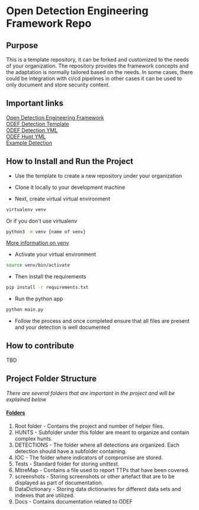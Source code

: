 # Open Detection Engineering Framework Repo 

## Purpose 
This is a template repository, it can be forked and customized to the needs of your organization. The repository provides the framework concepts and the adaptation is normally tailored based on the needs. In some cases, there could be integration with ci/cd pipelines in other cases it can be used to only document and store security content. 

## Important links
[Open Detection Engineering Framework](Docs/ODEF-README.md)\
[ODEF Detection Template](templates/documentation_template.md)\
[ODEF Detection YML](templates/alert_template.yml)\
[ODEF Hunt YML](templates/hunt_template.yml)\
[Example Detection](DETECTIONS/DetectionExample/detection_example.yml)

## How to Install and Run the Project
* Use the template to create a new repository under your organization

* Clone it locally to your development machine 

* Next, create virtual virtual environment
```bash 
virtualenv venv 
```
Or if you don't use virtualenv
```bash 
python3 -m venv {name of venv}
```
[More information on venv](https://packaging.python.org/en/latest/guides/installing-using-pip-and-virtual-environments/)
* Activate your virtual environment 
```bash 
source venv/bin/activate
```
* Then install the requirements 
```bash 
pip install -r requirements.txt
```

* Run the python app 
```bash 
python main.py
```
* Follow the process and once completed ensure that all files are present and your detection is well documented

## How to contribute
TBD

## Project Folder Structure
*There are several folders that are important in the project and will be explained below*
#### <u>Folders</u>
<p align="justify">
<ol>
<li>Root folder - Contains the project and number of helper files.</li>
<li>HUNTS - Subfolder under this folder are meant to organize and contain complex hunts.</li>
<li>DETECTIONS - The folder where all detections are organized. Each detection should have a subfolder containing.</li>
<li>IOC - The folder where indicators of compromise are stored.</li>
<li>Tests - Standard folder for storing unittest.</li>
<li>MitreMap - Contains a file used to report TTPs that have been covered.</li>
<li>screenshots - Storing screenshots or other artefact that are to be displayed as part of documentation.</li>
<li>DataDictionary - Storing data dictionaries for different data sets and indexes that are utilized.</li>
<li>Docs - Contains documentation related to ODEF</li>
</ol>
</p>